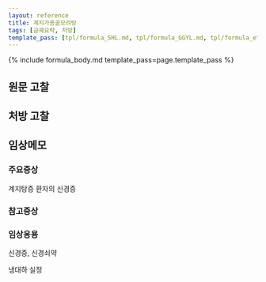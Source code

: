 ```yaml
---
layout: reference
title: 계지가용골모려탕
tags: [금궤요략, 처방]
template_pass: [tpl/formula_SHL.md, tpl/formula_GGYL.md, tpl/formula_etc.md]
---
```


{% include formula_body.md template_pass=page.template_pass %}

## 원문 고찰

## 처방 고찰



## 임상메모

### 주요증상

계지탕증 환자의 신경증



### 참고증상


### 임상응용

신경증, 신경쇠약

냉대하 실정
